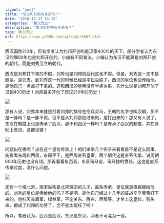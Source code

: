 ```yaml
---
layout: "post"
title: "东汉和刘邦有关系吗？"
date: "2018-12-17 16:15"
categories: "秦汉历史"
description: "东汉和刘邦有关系吗？"
tags: 秦汉历史
url: https://www.y5000.com/zgls/qh/6607.html
---
```






西汉国祚210年，但有学者认为刘邦开创的是汉家400年的天下。部分学者认为东汉的哪00年也是刘邦开创的。小编有不同看法，小编认为东汉不能算是刘邦开创的朝代，而是刘秀另立的朝代。

西汉是刘邦打下来的不假，刘秀也是刘邦的后代这也不假。但是，刘秀这一支不是嫡系，是旁支。到刘秀这一代的时候已经是平民百姓了，西汉的皇位也没传给他，是他自己一点点打下来的。这和西汉的皇帝没有半点关系，凭什么说是刘邦开创了汉朝400历史！刘邦最多开创了西汉210年的历史！

![](https://img.y5000.com/uploads/allimg/161206/1436296224-0.jpg)

那有人说，刘秀本来就是打着刘邦的旗号在招兵买马，王朝的名字也叫汉朝，那不是一脉吗？是一脉不假，但不是从刘邦那接过来的，是打出来的！那又有人说了，东汉在制度上也是传承了西汉，那不和西汉一样吗？是传承了西汉的制度，并在基础上改进，这都没错！

![](https://img.y5000.com/uploads/allimg/161206/1436293118-1.jpg)

问题出在哪呢？出在这个皇位传承上！咱们来举几个例子来看看是不是这么回事。先看看东周和西周，东周平王，是西周直系皇室，两个朝代这是直系传承，说周朝800年历史也没有错。那再看看东西晋，东晋司马睿，司马懿的曾孙，这也是直系传承过度，没什么问题。

![](https://img.y5000.com/uploads/allimg/161206/14362962B-2.jpg)

还有一个南北宋，南宋赵构是北宋徽宗的儿子，直系传承，皇位就是直接挪给他的。刘秀的皇位是传给他的吗？不是吧，是他自己经过十几年的征战辛辛苦苦打下来的。他扫灭赤眉军，绿林军，平定关东、陇右、西蜀等，才坐上这皇位。到头来，都成了刘邦的功劳了，岂不是太冤枉了吗！

所以，笔者认为，西汉是西汉，东汉是东汉，两者不可混为一谈。
